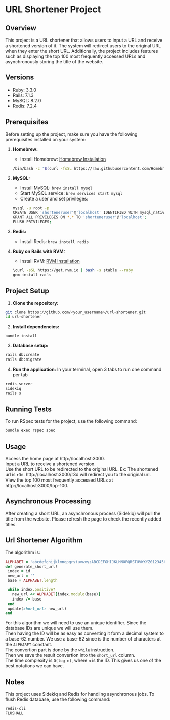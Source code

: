 # URL Shortener Project

## Overview

This project is a URL shortener that allows users to input a URL and receive a shortened version of it. The system will redirect users to the original URL when they enter the short URL. Additionally, the project includes features such as displaying the top 100 most frequently accessed URLs and asynchronously storing the title of the website.

## Versions
- Ruby: 3.3.0
- Rails: 7.1.3
- MySQL: 8.2.0
- Redis: 7.2.4

## Prerequisites

Before setting up the project, make sure you have the following prerequisites installed on your system:

1. **Homebrew:**
   - Install Homebrew: [Homebrew Installation](https://brew.sh/)
   ```bash
   /bin/bash -c "$(curl -fsSL https://raw.githubusercontent.com/Homebrew/install/HEAD/install.sh)"

2. **MySQL:**
   - Install MySQL: `brew install mysql`
   - Start MySQL service: `brew services start mysql`
   - Create a user and set privileges:
   ```bash
   mysql -u root -p
   CREATE USER 'shorteneruser'@'localhost' IDENTIFIED WITH mysql_native_password BY 'your_password';
   GRANT ALL PRIVILEGES ON *.* TO 'shorteneruser'@'localhost';
   FLUSH PRIVILEGES;
   ```

3. **Redis:**
   - Install Redis: `brew install redis`

4. **Ruby on Rails with RVM:**
   - Install RVM: [RVM Installation](https://rvm.io/rvm/install)
   ```bash
   \curl -sSL https://get.rvm.io | bash -s stable --ruby
   gem install rails
   ```

## Project Setup

1. **Clone the repository:**
  ```bash
  git clone https://github.com/<your_username>/url-shortener.git
  cd url-shortener
  ```
   
2. **Install dependencies:**
  ```bash
  bundle install
  ```

3. **Database setup:**
  ```bash
  rails db:create
  rails db:migrate
  ```

4. **Run the application:**
In your terminal, open 3 tabs to run one command per tab
  ```bash
  redis-server
  sidekiq
  rails s
  ```

## Running Tests
To run RSpec tests for the project, use the following command:
```bash
bundle exec rspec spec
```

## Usage
Access the home page at http://localhost:3000.  
Input a URL to receive a shortened version.  
Use the short URL to be redirected to the original URL. Ex: The shortened url is `r3d`. http://localhost:3000/r3d will redirect you to the original url.  
View the top 100 most frequently accessed URLs at http://localhost:3000/top-100. 

## Asynchronous Processing
After creating a short URL, an asynchronous process (Sidekiq) will pull the title from the website. Please refresh the page to check the recently added titles.

## Url Shortener Algorithm
The algorithm is:
```ruby
ALPHABET = 'abcdefghijklmnopqrstuvwxyzABCDEFGHIJKLMNOPQRSTUVWXYZ0123456789'.chars
def generate_short_url!
 index = id
 new_url = ''
 base = ALPHABET.length

 while index.positive?
   new_url << ALPHABET[index.modulo(base)]
   index /= base
 end
 update(short_url: new_url)
end
```
For this algorithm we will need to use an unique identifier. Since the database IDs are unique we will use them.  
Then having the ID will be as easy as converting it form a decimal system to a base-62 number. We use a base-62 since is the number of characters at the `ALPHABET` constant.  
The convertion part is done by the `while` instruction.  
Then we save the result convertion into the `short_url` column.  
The time complexity is `O(log n)`, where `n` is the ID. This gives us one of the best notations we can have.

## Notes
This project uses Sidekiq and Redis for handling asynchronous jobs.
To flush Redis database, use the following command:
```bash
redis-cli
FLUSHALL
```
